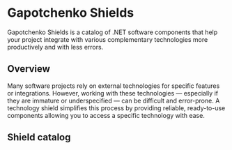 # Gapotchenko Shields

Gapotchenko Shields is a catalog of .NET software components that help your project integrate with various complementary technologies more productively and with less errors.

## Overview

Many software projects rely on external technologies for specific features or integrations.
However, working with these technologies — especially if they are immature or underspecified — can be difficult and error-prone.
A technology shield simplifies this process by providing reliable, ready-to-use components allowing you to access a specific technology with ease.

## Shield catalog
